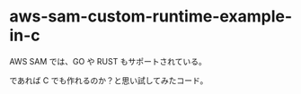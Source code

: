 # aws-sam-custom-runtime-example-in-c

AWS SAM では、GO や RUST もサポートされている。

であれば C でも作れるのか？と思い試してみたコード。
